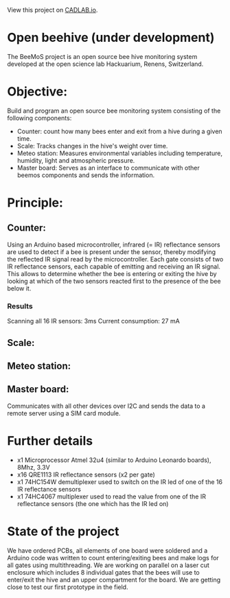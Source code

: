 View this project on [CADLAB.io](https://cadlab.io/project/1029). 

# Open beehive (under development)
The BeeMoS project is an open source bee hive monitoring system developed at the open science lab Hackuarium, Renens, Switzerland. 

# Objective: 
Build and program an open source bee monitoring system consisting of the following components:

* Counter: count how many bees enter and exit from a hive during a given time. 
* Scale: Tracks changes in the hive's weight over time.
* Meteo station: Measures environmental variables including temperature, humidity, light and atmospheric pressure.
* Master board: Serves as an interface to communicate with other beemos components and sends the information.

# Principle:

## Counter: 
Using an Arduino based microcontroller, infrared (= IR) reflectance sensors are used to detect if a bee is present under the sensor, thereby modifying the reflected IR signal read by the microcontroller. Each gate consists of two IR reflectance sensors, each capable of emitting and receiving an IR signal. This allows to determine whether the bee is entering or exiting the hive by looking at which of the two sensors reacted first to the presence of the bee below it.

### Results

Scanning all 16 IR sensors: 3ms
Current consumption: 27 mA

## Scale:

## Meteo station:

## Master board:
Communicates with all other devices over I2C and sends the data to a remote server using a SIM card module.

# Further details
* x1 Microprocessor Atmel 32u4 (similar to Arduino Leonardo boards), 8Mhz, 3.3V
* x16 QRE1113 IR reflectance sensors (x2 per gate)
* x1 74HC154W demultiplexer used to switch on the IR led of one of the 16 IR reflectance sensors
* x1 74HC4067 multiplexer used to read the value from one of the IR reflectance sensors (the one which has the IR led on)

# State of the project
We have ordered PCBs, all elements of one board were soldered and a Arduino code was written to count entering/exiting bees and make logs for all gates using multithreading. We are working on parallel on a laser cut enclosure which includes 8 individual gates that the bees will use to enter/exit the hive and an upper compartment for the board. We are getting close to test our first prototype in the field.
